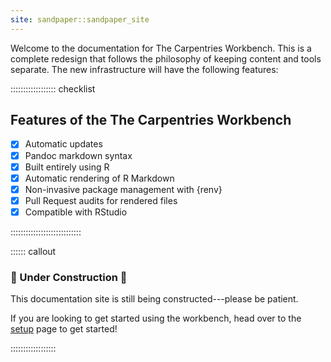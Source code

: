 ```yaml
---
site: sandpaper::sandpaper_site
---
```



Welcome to the documentation for The Carpentries Workbench. This is a
complete redesign that follows the philosophy of keeping content and tools
separate. The new infrastructure will have the following features:

:::::::::::::::::: checklist

## Features of the The Carpentries Workbench

- [x] Automatic updates
- [x] Pandoc markdown syntax
- [x] Built entirely using R
- [x] Automatic rendering of R Markdown
- [x] Non-invasive package management with {renv}
- [x] Pull Request audits for rendered files
- [x] Compatible with RStudio

::::::::::::::::::::::::::::


:::::: callout

### :construction: Under Construction :construction:

This documentation site is still being constructed---please be patient.

If you are looking to get started using the workbench, head over to the 
[setup](setup.html) page to get started!

::::::::::::::::::

